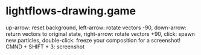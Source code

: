 # lightflows-drawing.game
up-arrow: reset background,
left-arrow: rotate vectors -90,
down-arrow: return vectors to original state,
right-arrow: rotate vectors +90,
click: spawn new particles,
double-click: freeze your composition for a screenshot!
CMND + SHIFT + 3: screenshot
